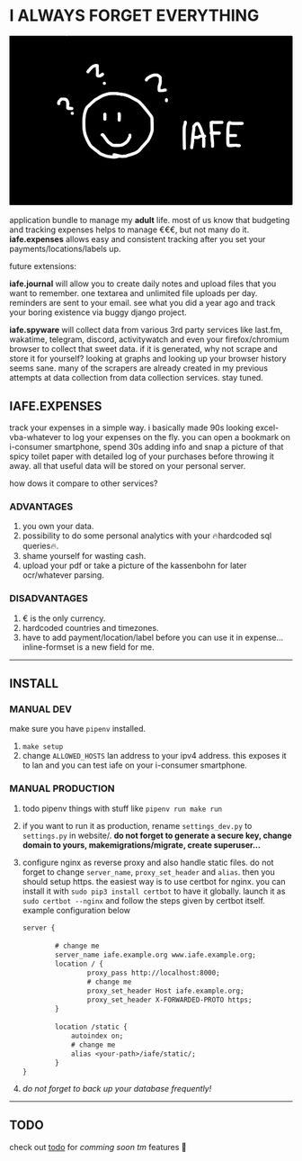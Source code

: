 # I ALWAYS FORGET EVERYTHING
![iafe](iafe.png)

application bundle to manage my **adult** life. most of us know that budgeting and tracking expenses helps to manage €€€, but not many do it. **iafe.expenses** allows easy and consistent tracking after you set your payments/locations/labels up. 

future extensions:

**iafe.journal** will allow you to create daily notes and upload files that you want to remember. one textarea and unlimited file uploads per day. reminders are sent to your email. see what you did a year ago and track your boring existence via buggy django project. 

**iafe.spyware** will collect data from various 3rd party services like last.fm, wakatime, telegram, discord, activitywatch and even your firefox/chromium browser to collect that sweet data. if it is generated, why not scrape and store it for yourself? looking at graphs and looking up your browser history seems sane. many of the scrapers are already created in my previous attempts at data collection from data collection services. stay tuned.

## IAFE.EXPENSES
track your expenses in a simple way. i basically made 90s looking excel-vba-whatever to log your expenses on the fly.
you can open a bookmark on i-consumer smartphone, spend 30s adding info and snap a picture of that spicy toilet paper with detailed log of your purchases before throwing it away. all that useful data will be stored on your personal server. 

how dows it compare to other services?
### ADVANTAGES
1. you own your data.
2. possibility to do some personal analytics with your 🔥hardcoded sql queries🔥.
3. shame yourself for wasting cash.
4. upload your pdf or take a picture of the kassenbohn for later ocr/whatever parsing.

### DISADVANTAGES
1. € is the only currency.
2. hardcoded countries and timezones.
3. have to add payment/location/label before you can use it in expense... inline-formset is a new field for me.


---

## INSTALL
### MANUAL DEV
make sure you have `pipenv` installed.
1. `make setup`
2. change `ALLOWED_HOSTS` lan address to your ipv4 address. this exposes it to lan and you can test iafe on your i-consumer smartphone.


### MANUAL PRODUCTION
1. todo pipenv things with stuff like `pipenv run make run`
1. if you want to run it as production, rename `settings_dev.py` to `settings.py` in website/. **do not forget to generate a secure key, change domain to yours, makemigrations/migrate, create superuser...**

2. configure nginx as reverse proxy and also handle static files.
do not forget to change `server_name`, `proxy_set_header` and `alias`. then you should setup https. the easiest way is to use certbot for nginx. you can install it with `sudo pip3 install certbot` to have it globally. launch it as `sudo certbot --nginx` and follow the steps given by certbot itself.
example configuration below
    ```nginx
    server {
    
            # change me
            server_name iafe.example.org www.iafe.example.org;
            location / {
                    proxy_pass http://localhost:8000;
                    # change me
                    proxy_set_header Host iafe.example.org;
                    proxy_set_header X-FORWARDED-PROTO https;
            }
    
            location /static {
                autoindex on;
                # change me
                alias <your-path>/iafe/static/;
            }
    }
    ```
1. *do not forget to back up your database frequently!*

---

## TODO
check out [todo](todo) for *comming soon tm* features 🥰
